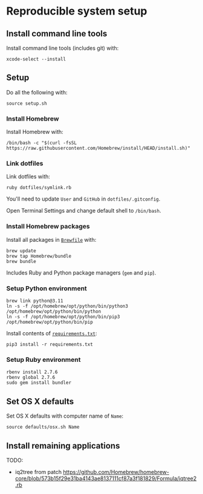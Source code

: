 # Reproducible system setup

## Install command line tools

Install command line tools (includes git) with:

    xcode-select --install

## Setup

Do all the following with:

    source setup.sh

### Install Homebrew

Install Homebrew with:

    /bin/bash -c "$(curl -fsSL https://raw.githubusercontent.com/Homebrew/install/HEAD/install.sh)"

### Link dotfiles

Link dotfiles with:

    ruby dotfiles/symlink.rb

You'll need to update `User` and `GitHub` in `dotfiles/.gitconfig`.

Open Terminal Settings and change default shell to `/bin/bash`.

### Install Homebrew packages

Install all packages in [`Brewfile`](Brewfile) with:

    brew update
    brew tap Homebrew/bundle
    brew bundle

Includes Ruby and Python package managers (`gem` and `pip`).

### Setup Python environment

    brew link python@3.11
    ln -s -f /opt/homebrew/opt/python/bin/python3 /opt/homebrew/opt/python/bin/python
    ln -s -f /opt/homebrew/opt/python/bin/pip3 /opt/homebrew/opt/python/bin/pip

Install contents of [`requirements.txt`](requirements.txt):

    pip3 install -r requirements.txt

### Setup Ruby environment

	rbenv install 2.7.6
	rbenv global 2.7.6
	sudo gem install bundler

## Set OS X defaults

Set OS X defaults with computer name of `Name`:

    source defaults/osx.sh Name
    
## Install remaining applications

TODO:
 - iq2tree from patch https://github.com/Homebrew/homebrew-core/blob/573b15f29e31ba4143ae8137111cf87a3f181829/Formula/iqtree2.rb
 
